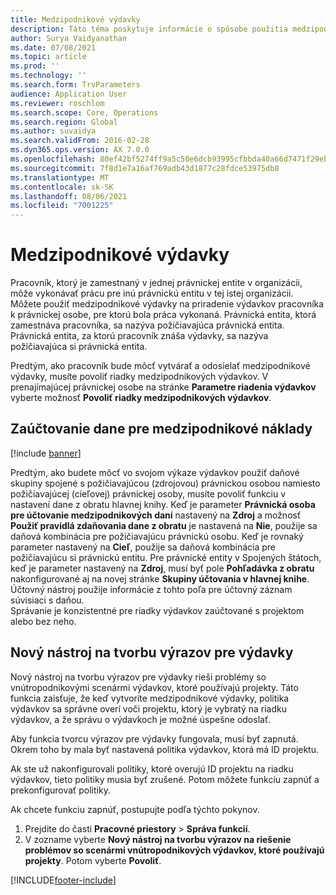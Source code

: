 ```yaml
---
title: Medzipodnikové výdavky
description: Táto téma poskytuje informácie o spôsobe použitia medzipodnikových výdavkov na priradenie výdavkov pracovníka k právnickej osobe, pre ktorú bola práca vykonaná.
author: Surya Vaidyanathan
ms.date: 07/08/2021
ms.topic: article
ms.prod: ''
ms.technology: ''
ms.search.form: TrvParameters
audience: Application User
ms.reviewer: roschlom
ms.search.scope: Core, Operations
ms.search.region: Global
ms.author: suvaidya
ms.search.validFrom: 2016-02-28
ms.dyn365.ops.version: AX 7.0.0
ms.openlocfilehash: 80ef42bf5274ff9a5c50e6dcb93995cfbbda40a66d7471f29ebf056086320640
ms.sourcegitcommit: 7f8d1e7a16af769adb43d1877c28fdce53975db8
ms.translationtype: MT
ms.contentlocale: sk-SK
ms.lasthandoff: 08/06/2021
ms.locfileid: "7001225"
---
```

# <a name="intercompany-expenses"></a>Medzipodnikové výdavky

Pracovník, ktorý je zamestnaný v jednej právnickej entite v organizácii, môže vykonávať prácu pre inú právnickú entitu v tej istej organizácii. Môžete použiť medzipodnikové výdavky na priradenie výdavkov pracovníka k právnickej osobe, pre ktorú bola práca vykonaná. Právnická entita, ktorá zamestnáva pracovníka, sa nazýva požičiavajúca právnická entita. Právnická entita, za ktorú pracovník znáša výdavky, sa nazýva požičiavajúca si právnická entita. 

Predtým, ako pracovník bude môcť vytvárať a odosielať medzipodnikové výdavky, musíte povoliť riadky medzipodnikových výdavkov. V prenajímajúcej právnickej osobe na stránke **Parametre riadenia výdavkov** vyberte možnosť **Povoliť riadky medzipodnikových výdavkov**. 

## <a name="tax-posting-for-intercompany-expenses"></a>Zaúčtovanie dane pre medzipodnikové náklady

[!include [banner](../includes/banner.md)]

Predtým, ako budete môcť vo svojom výkaze výdavkov použiť daňové skupiny spojené s požičiavajúcou (zdrojovou) právnickou osobou namiesto požičiavajúcej (cieľovej) právnickej osoby, musíte povoliť funkciu v nastavení dane z obratu hlavnej knihy. Keď je parameter **Právnická osoba pre účtovanie medzipodnikových daní** nastavený na **Zdroj** a možnosť **Použiť pravidlá zdaňovania dane z obratu** je nastavená na **Nie**, použije sa daňová kombinácia pre požičiavajúcu právnickú osobu. Keď je rovnaký parameter nastavený na **Cieľ**, použije sa daňová kombinácia pre požičiavajúcu si právnickú entitu. Pre právnické entity v Spojených štátoch, keď je parameter nastavený na **Zdroj**, musí byť pole **Pohľadávka z obratu** nakonfigurované aj na novej stránke **Skupiny účtovania v hlavnej knihe**. Účtovný nástroj použije informácie z tohto poľa pre účtovný záznam súvisiaci s daňou.   
Správanie je konzistentné pre riadky výdavkov zaúčtované s projektom alebo bez neho.  

## <a name="new-expense-expression-builder"></a>Nový nástroj na tvorbu výrazov pre výdavky

Nový nástroj na tvorbu výrazov pre výdavky rieši problémy so vnútropodnikovými scenármi výdavkov, ktoré používajú projekty. Táto funkcia zaisťuje, že keď vytvoríte medzipodnikové výdavky, politika výdavkov sa správne overí voči projektu, ktorý je vybratý na riadku výdavkov, a že správu o výdavkoch je možné úspešne odoslať.

Aby funkcia tvorcu výrazov pre výdavky fungovala, musí byť zapnutá. Okrem toho by mala byť nastavená politika výdavkov, ktorá má ID projektu.

Ak ste už nakonfigurovali politiky, ktoré overujú ID projektu na riadku výdavkov, tieto politiky musia byť zrušené. Potom môžete funkciu zapnúť a prekonfigurovať politiky.

Ak chcete funkciu zapnúť, postupujte podľa týchto pokynov.

1. Prejdite do časti **Pracovné priestory** \> **Správa funkcií**.
2. V zozname vyberte **Nový nástroj na tvorbu výrazov na riešenie problémov so scenármi vnútropodnikových výdavkov, ktoré používajú projekty**. Potom vyberte **Povoliť**.

[!INCLUDE[footer-include](../includes/footer-banner.md)]
